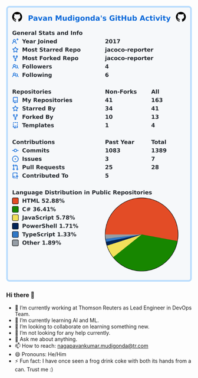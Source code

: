 ![Stats](https://github.com/PavanMudigonda/pavanmudigonda/blob/main/images/userstats.svg)

### Hi there 👋

- 🔭 I’m currently working at Thomson Reuters as Lead Engineer in DevOps Team.
- 🌱 I’m currently learning AI and ML.
- 👯 I’m looking to collaborate on learning something new.
- 🤔 I’m not looking for any help currently.
- 💬 Ask me about anything.
- 📫 How to reach: nagapavankumar.mudigonda@tr.com
- 😄 Pronouns: He/Him
- ⚡ Fun fact: I have once seen a frog drink coke with both its hands from a can. Trust me :)




